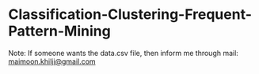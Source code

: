 # Classification-Clustering-Frequent-Pattern-Mining


Note: If someone wants the data.csv file, then inform me through mail: maimoon.khilji@gmail.com

